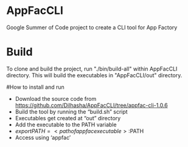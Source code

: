 # AppFacCLI
Google Summer of Code project to create a CLI tool for App Factory

# Build
To clone and build the project, run "./bin/build-all" within AppFacCLI directory.
This will build the executables in "AppFacCLI/out" directory.

#How to install and run

* Download the source code from https://github.com/Dilhasha/AppFacCLI/tree/appfac-cli-1.0.6
* Build the tool by running the “build.sh” script
* Executables get created at “out” directory
* Add the executable to the PATH variable
* $export PATH=<path of appfac executable>:$PATH
* Access using ‘appfac’

